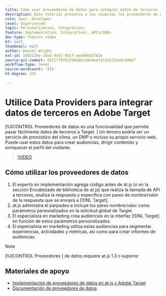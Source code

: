 ```yaml
---
title: Cómo usar proveedores de datos para integrar datos de terceros
description: Este tutorial presenta a los usuarios los proveedores de datos. Aprenda a utilizar la capacidad de proveedores de datos para pasar fácilmente datos de terceros a Adobe Target.
role: User, Developer
level: Experienced
topic: Personalization, Integrations
feature: Implementation, Integrations, APIs/SDKs
doc-type: feature video
kt: null
thumbnail: null
author: Daniel Wright
exl-id: 1892136e-14e3-4e52-8b1f-aee806d2f83a
source-git-commit: d1517f0763290eb61a9e4eef4f2eb215a9cdd667
workflow-type: tm+mt
source-wordcount: '211'
ht-degree: 23%

---
```


# Utilice Data Providers para integrar datos de terceros en Adobe Target

[!UICONTROL Proveedores de datos es una funcionalidad que permite pasar fácilmente datos de terceros a Target.  ]  Un tercero podría ser un servicio de pronóstico del clima, un DMP o incluso su propio servicio web. Puede usar estos datos para crear audiencias, dirigir contenido y enriquecer el perfil del visitante.

>[!VIDEO](https://video.tv.adobe.com/v/22349/?quality=12)

## Cómo utilizar los proveedores de datos

1. El experto en implementación agrega código antes de at.js (o en la sección Encabezado de biblioteca de at.js) que realiza la llamada de API a terceros, analiza la respuesta y especifica con pares de nombre/valor de la respuesta que se enviará a [!DNL Target].
1. at.js administra el parpadeo e incluye los pares nombre/valor como parámetros personalizados en la solicitud global de Target.
1. El especialista en marketing crea audiencias en la interfaz [!DNL Target] en función de estos parámetros personalizados.
1. El especialista en marketing utiliza estas audiencias para segmentar experiencias, actividades y métricas, así como para crear informes de audiencias.

>[!NOTE]
>
>[!UICONTROL Proveedores ] de datos requiere at.js 1.3 o superior

## Materiales de apoyo

* [Implementación de proveedores de datos en at.js y Adobe Target](implement-data-providers-to-integrate-third-party-data.md)
* [Documentación de proveedores de datos](https://experienceleague.adobe.com/docs/target/using/implement-target/client-side/at-js-implementation/functions-overview/targetgobalsettings.html?lang=en#data-providers)
